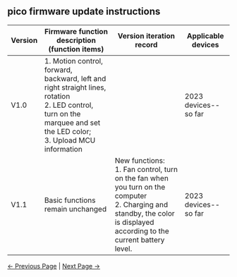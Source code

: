 ## pico firmware update instructions

| Version | Firmware function description (function items)               | Version iteration record                                     | Applicable devices   |
| ------- | ------------------------------------------------------------ | ------------------------------------------------------------ | -------------------- |
| V1.0    | 1. Motion control, forward, backward, left and right straight lines, rotation<br/>2. LED control, turn on the marquee and set the LED color;<br/>3. Upload MCU information |                                                              | 2023 devices--so far |
| V1.1    | Basic functions remain unchanged<br/>                        | New functions:<br /> 1. Fan control, turn on the fan when you turn on the computer<br/>2. Charging and standby, the color is displayed according to the current battery level. | 2023 devices--so far |

[← Previous Page](../../README.md) | [Next Page →](5.3.2-HowToBurnFirmware.md)